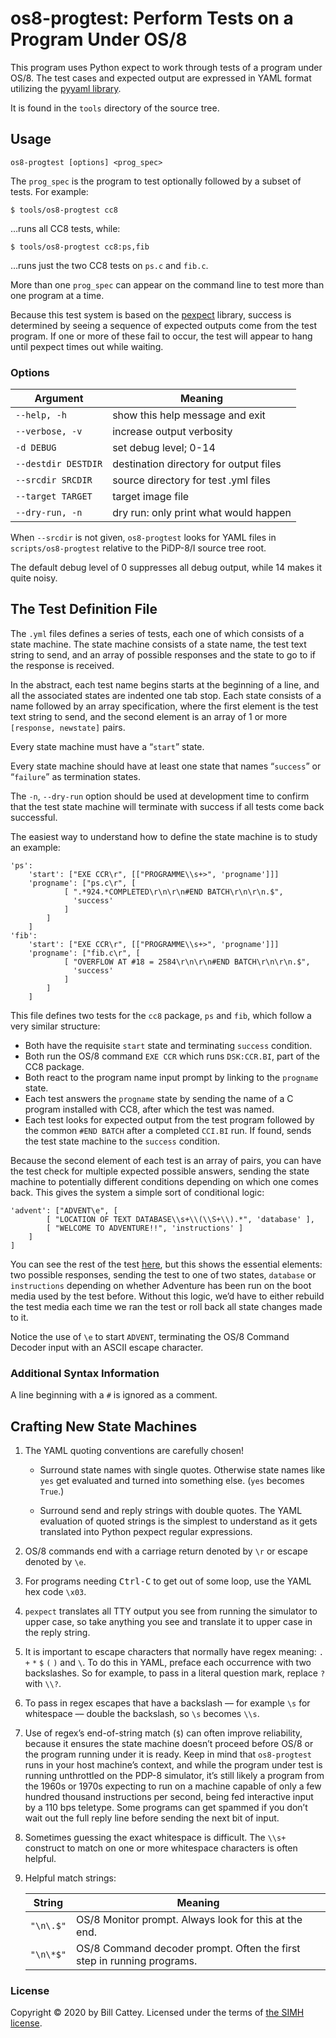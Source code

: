 # os8-progtest: Perform Tests on a Program Under OS/8

This program uses Python expect to work through tests of a program
under OS/8.  The test cases and expected output are expressed in YAML format
utilizing the [pyyaml library][pyyaml].

It is found in the `tools` directory of the source tree.


## Usage

    os8-progtest [options] <prog_spec>

The `prog_spec` is the program to test optionally followed by a subset
of tests. For example:

    $ tools/os8-progtest cc8

…runs all CC8 tests, while:

    $ tools/os8-progtest cc8:ps,fib

…runs just the two CC8 tests on `ps.c` and `fib.c`.

More than one `prog_spec` can appear on the command line to test more than
one program at a time.

Because this test system is based on the [pexpect] library, success is
determined by seeing a sequence of expected outputs come from the test
program. If one or more of these fail to occur, the test will appear to
hang until pexpect times out while waiting.

[pexpect]: https://pexpect.readthedocs.io/en/stable/



### Options

| Argument             | Meaning
| -------------------- | ----------------------------------------------
| `--help, -h`         | show this help message and exit
| `--verbose, -v`      | increase output verbosity
| `-d DEBUG`           | set debug level; 0-14
| `--destdir DESTDIR`  | destination directory for output files
| `--srcdir SRCDIR`    | source directory for test .yml files
| `--target TARGET`    | target image file
| `--dry-run, -n`      | dry run: only print what would happen

When `--srcdir` is not given, `os8-progtest` looks for YAML files in
`scripts/os8-progtest` relative to the PiDP-8/I source tree root.

The default debug level of 0 suppresses all debug output, while 14 makes
it quite noisy.


## The Test Definition File

The `.yml` files defines a series of tests, each one of which consists of
a state machine.  The state machine consists of a state name, the
test text string to send, and an array of possible responses and the
state to go to if the response is received.

In the abstract, each test name begins starts at the beginning of a line,
and all the associated states are indented one tab stop.
Each state consists of a name followed by an array specification,
where the first element is the test text string to send, and the
second element is an array of 1 or more `[response, newstate]` pairs.

Every state machine must have a “`start`” state.

Every state machine should have at least one state that names “`success`” or
“`failure`” as termination states.

The `-n`, `--dry-run` option should be used at development time to
confirm that the test state machine will terminate with success if all
tests come back successful.

The easiest way to understand how to define the state machine is to
study an example:

    'ps':
        'start': ["EXE CCR\r", [["PROGRAMME\\s+>", 'progname']]]
        'progname': ["ps.c\r", [
                [ ".*924.*COMPLETED\r\n\r\n#END BATCH\r\n\r\n.$",
                  'success'
                ]
            ]
        ]
    'fib':
        'start': ["EXE CCR\r", [["PROGRAMME\\s+>", 'progname']]]
        'progname': ["fib.c\r", [
                [ "OVERFLOW AT #18 = 2584\r\n\r\n#END BATCH\r\n\r\n.$",
                  'success'
                ]
            ]
        ]

This file defines two tests for the `cc8` package, `ps` and `fib`, which
follow a very similar structure:

 * Both have the requisite `start` state and terminating `success` condition.
 * Both run the OS/8 command `EXE CCR` which runs `DSK:CCR.BI`,
   part of the CC8 package.
 * Both react to the program name input prompt by linking to the `progname` state.
 * Each test answers the `progname` state by sending the name of a C
   program installed with CC8, after which the test was named.
 * Each test looks for expected output from the test program followed by
   the common `#END BATCH` after a completed `CCI.BI` run. If found,
   sends the test state machine to the `success` condition.

Because the second element of each test is an array of pairs, you can
have the test check for multiple expected possible answers, sending the
state machine to potentially different conditions depending on which one
comes back. This gives the system a simple sort of conditional logic:

    'advent': ["ADVENT\e", [
            [ "LOCATION OF TEXT DATABASE\\s+\\(\\S+\\).*", 'database' ],
            [ "WELCOME TO ADVENTURE!!", 'instructions' ]
        ]
    ]

You can see the rest of the test [here][ayml], but this shows the
essential elements: two possible responses, sending the test to one of
two states, `database` or `instructions` depending on whether Adventure
has been run on the boot media used by the test before. Without this
logic, we’d have to either rebuild the test media each time we ran the
test or roll back all state changes made to it.

Notice the use of `\e` to start `ADVENT`, terminating the OS/8 Command Decoder
input with an ASCII escape character.

[ayml]: /file/scripts/os8-progtest/advent.yml


### Additional Syntax Information

A line beginning with a `#` is ignored as a comment.


## Crafting New State Machines

1. The YAML quoting conventions are carefully chosen!

    *   Surround state names with single quotes.  Otherwise state names
        like `yes` get evaluated and turned into something else. (`yes`
        becomes `True`.)

    *   Surround send and reply strings with double quotes. The YAML
        evaluation of quoted strings is the simplest to understand as it
        gets translated into Python pexpect regular expressions.

2.  OS/8 commands end with a carriage return denoted by `\r` or escape
    denoted by `\e`.

3.  For programs needing <kbd>Ctrl-C</kbd> to get out of some loop, use
    the YAML hex code `\x03`.

4.  `pexpect` translates all TTY output you see from running the
    simulator to upper case, so take anything you see and translate it
    to upper case in the reply string.

5.  It is important to escape characters that normally have regex
    meaning: `.` `+` `*` `$` `(` `)` and `\`.  To do this in YAML,
    preface each occurrence with two backslashes. So for example, to
    pass in a literal question mark, replace `?` with `\\?`.

6.  To pass in regex escapes that have a backslash — for example `\s`
    for whitespace — double the backslash, so `\s` becomes `\\s`.

6.  Use of regex’s end-of-string match (`$`) can often improve
    reliability, because it ensures the state machine doesn’t proceed
    before OS/8 or the program running under it is ready. Keep in mind
    that `os8-progtest` runs in your host machine’s context, and while
    the program under test is running unthrottled on the PDP-8
    simulator, it’s still likely a program from the 1960s or 1970s
    expecting to run on a machine capable of only a few hundred thousand
    instructions per second, being fed interactive input by a 110 bps
    teletype. Some programs can get spammed if you don’t wait out the
    full reply line before sending the next bit of input.

7.  Sometimes guessing the exact whitespace is difficult.  The `\\s+`
    construct to match on one or more whitespace characters is often
    helpful.

8.  Helpful match strings:

    String     |  Meaning
    ---------- | -----------------
    `"\n\.$"`  | OS/8 Monitor prompt.  Always look for this at the end.
    `"\n\*$"`  | OS/8 Command decoder prompt.  Often the first step in running programs.


[pyyaml]: https://pyyaml.org/wiki/PyYAMLDocumentation

### <a id="license"></a>License

Copyright © 2020 by Bill Cattey. Licensed under the terms of [the SIMH license][sl].

[sl]: https://tangentsoft.com/pidp8i/doc/trunk/SIMH-LICENSE.md
